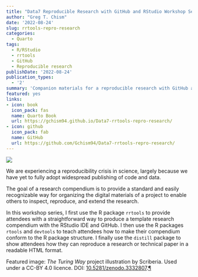 ```yaml
---
title: "Data7 Reproducible Research with GitHub and RStudio Workshop Series"
author: "Greg T. Chism"
date: '2022-08-24'
slug: rrtools-repro-research
categories:
  - Quarto
tags:
  - R/RStudio
  - rrtools
  - GitHub
  - Reproducible research
publishDate: '2022-08-24'
publication_types:
  - '2'
summary: 'Companion materials for a reproducible research with GitHub and RStudio workshop series I developed at the UArizona Data Science Institute.'
featured: yes
links:
- icon: book
  icon_pack: fas
  name: Quarto Book
  url: https://gchism94.github.io/Data7-rrtools-repro-research/
- icon: github
  icon_pack: fab
  name: GitHub
  url: https://github.com/Gchism94/Data7-rrtools-repro-research/
---
```


![](Repro.jpeg)

We are experiencing a reproducibility crisis in science, largely because we have yet to fully adopt widespread publishing of code and data.

The goal of a research compendium is to provide a standard and easily recognizable way for organizing the digital materials of a project to enable others to inspect, reproduce, and extend the research.

In this workshop series, I first use the R package `rrtools` to provide attendees with a straightforward way to produce a template research compendium with the RStudio IDE and GitHub. I then use the R packages `rtools` and `devtools` to teach attendees how to make their compendium conform to the R package structure. I finally use the `distill` package to show attendees how they can reproduce a research or technical paper in a readable HTML format.

Featured image: *The Turing Way* project illustration by Scriberia. Used under a CC-BY 4.0 licence. DOI: [10.5281/zenodo.3332807](https://doi.org/10.5281/zenodo.3332807).[¶](https://the-turing-way.netlify.app/reproducible-research/compendia.html#research-compendium "Permalink to this image")
